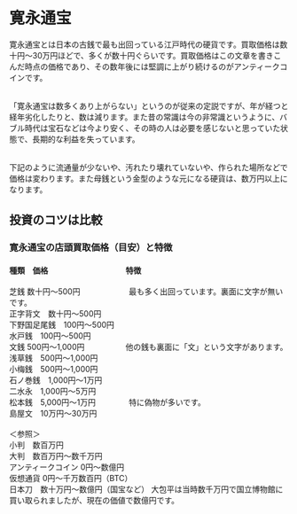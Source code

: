 # 寛永通宝
寛永通宝とは日本の古銭で最も出回っている江戸時代の硬貨です。買取価格は数十円～30万円ほどで、多くが数十円ぐらいです。買取価格はこの文章を書きこんだ時点の価格であり、その数年後には堅調に上がり続けるのがアンティークコインです。<br /><br />

「寛永通宝は数多くあり上がらない」というのが従来の定説ですが、年が経つと経年劣化したりと、数は減ります。また昔の常識は今の非常識というように、バブル時代は宝石などは今より安く、その時の人は必要を感じないと思っていた状態で、長期的な利益を失っています。<br /><br />

下記のように流通量が少ないや、汚れたり壊れていないや、作られた場所などで価格は変わります。また母銭という金型のような元になる硬貨は、数万円以上になります。

## 投資のコツは比較
### 寛永通宝の店頭買取価格（目安）と特徴
#### 種類　価格　　　　　　　　　　特徴  
芝銭	数十円～500円  　　　　　　最も多く出回っています。裏面に文字が無いです。  
正字背文　数十円～500円  
下野国足尾銭　100円～500円  
水戸銭　100円～500円  
文銭	500円～1,000円  　　　　　他の銭も裏面に「文」という文字があります。  
浅草銭　500円～1,000円  
小梅銭　500円～1,000円  
石ノ巻銭　1,000円～1万円  
二水永　1,000円～5万円  
松本銭　5,000円～1万円  　　　　特に偽物が多いです。  
島屋文　10万円～30万円<br /><br />
＜参照＞  
小判　数百万円  
大判　数百万円～数千万円  
アンティークコイン  0円～数億円  
仮想通貨  0円～千万数百円（BTC）  
日本刀　数十万円～数億円（国宝など）  大包平は当時数千万円で国立博物館に買い取られましたが、現在の価値で数億円です。
